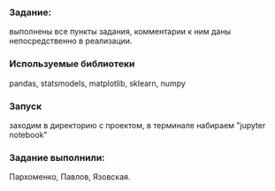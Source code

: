 ### Задание:
выполнены все пункты задания, комментарии к ним даны непосредственно в реализации.
### Используемые библиотеки
pandas, statsmodels, matplotlib, sklearn, numpy
### Запуск 
заходим в директорию с проектом, в терминале набираем "jupyter notebook"
### Задание выполнили: 
Пархоменко, Павлов, Язовская.
